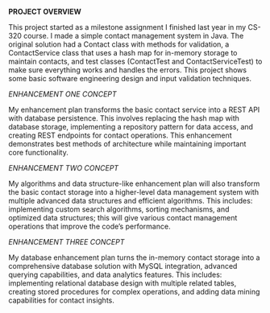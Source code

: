 **PROJECT OVERVIEW**

This project started as a milestone assignment I finished last year in my CS-320 course. I made a simple contact management system in Java. The original solution had a Contact class with methods for validation,
a ContactService class that uses a hash map for in-memory storage to maintain contacts, and test classes (ContactTest and ContactServiceTest) to make sure everything works and handles the errors.
This project shows some basic software engineering design and input validation techniques.

_ENHANCEMENT ONE CONCEPT_

My enhancement plan transforms the basic contact service into a REST API with database persistence. This involves replacing the hash map with database storage, implementing a repository pattern for data access,
and creating REST endpoints for contact operations. This enhancement demonstrates best methods of architecture while maintaining important core functionality.

_ENHANCEMENT TWO CONCEPT_

My algorithms and data structure-like enhancement plan will also transform the basic contact storage into a higher-level data management system with multiple advanced data structures
and efficient algorithms. This includes: implementing custom search algorithms, sorting mechanisms, and optimized data structures; this will give various contact management operations that improve
the code’s performance.

_ENHANCEMENT THREE CONCEPT_

My database enhancement plan turns the in-memory contact storage into a comprehensive database solution with MySQL integration, advanced querying capabilities, and data analytics features.
This includes: implementing relational database design with multiple related tables, creating stored procedures for complex operations, and adding data mining capabilities for contact insights.
